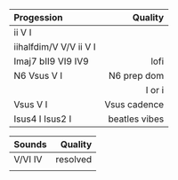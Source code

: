 | Progession | Quality |
| :------------- | -----------: |
| ii V I |  |
| iihalfdim/V V/V ii V I | |
| Imaj7 bII9 VI9 IV9 | lofi |
| N6 Vsus V I | N6 prep dom    | 
|             | I or i         |
| Vsus V I | Vsus cadence |
| Isus4 I Isus2 I | beatles vibes |


| Sounds | Quality |
| :------------- | -----------: |
| V/VI IV |  resolved |
|  ||

